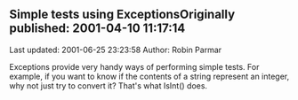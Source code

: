 ## Simple tests using ExceptionsOriginally published: 2001-04-10 11:17:14 
Last updated: 2001-06-25 23:23:58 
Author: Robin Parmar 
 
Exceptions provide very handy ways of performing simple tests. For example, if you want to know if the contents of a string represent an integer, why not just try to convert it? That's what IsInt() does.